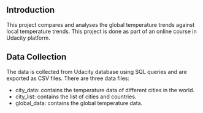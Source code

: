 ## Introduction
This project compares and analyses the global temperature trends against local temperature trends. This project is done as part of an online course in Udacity platform. 

## Data Collection
The data is collected from Udacity database using SQL queries and are exported as CSV files. There are three data files:
* city_data: contains the temperature data of different cities in the world.
* city_list: contains the list of cities and countries.
* global_data: contains the global temperature data.
